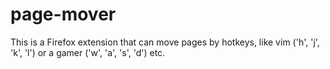 # page-mover
This is a Firefox extension that can move pages by hotkeys, like vim ('h', 'j', 'k', 'l') or a gamer ('w', 'a', 's', 'd') etc.